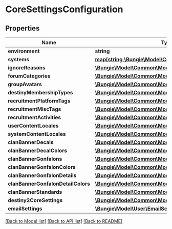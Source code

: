 # CoreSettingsConfiguration

## Properties
Name | Type | Description | Notes
------------ | ------------- | ------------- | -------------
**environment** | **string** |  | [optional] 
**systems** | [**map[string,\Bungie\Model\Common\Models\CoreSystem]**](CoreSystem.md) |  | [optional] 
**ignoreReasons** | [**\Bungie\Model\Common\Models\CoreSetting[]**](CoreSetting.md) |  | [optional] 
**forumCategories** | [**\Bungie\Model\Common\Models\CoreSetting[]**](CoreSetting.md) |  | [optional] 
**groupAvatars** | [**\Bungie\Model\Common\Models\CoreSetting[]**](CoreSetting.md) |  | [optional] 
**destinyMembershipTypes** | [**\Bungie\Model\Common\Models\CoreSetting[]**](CoreSetting.md) |  | [optional] 
**recruitmentPlatformTags** | [**\Bungie\Model\Common\Models\CoreSetting[]**](CoreSetting.md) |  | [optional] 
**recruitmentMiscTags** | [**\Bungie\Model\Common\Models\CoreSetting[]**](CoreSetting.md) |  | [optional] 
**recruitmentActivities** | [**\Bungie\Model\Common\Models\CoreSetting[]**](CoreSetting.md) |  | [optional] 
**userContentLocales** | [**\Bungie\Model\Common\Models\CoreSetting[]**](CoreSetting.md) |  | [optional] 
**systemContentLocales** | [**\Bungie\Model\Common\Models\CoreSetting[]**](CoreSetting.md) |  | [optional] 
**clanBannerDecals** | [**\Bungie\Model\Common\Models\CoreSetting[]**](CoreSetting.md) |  | [optional] 
**clanBannerDecalColors** | [**\Bungie\Model\Common\Models\CoreSetting[]**](CoreSetting.md) |  | [optional] 
**clanBannerGonfalons** | [**\Bungie\Model\Common\Models\CoreSetting[]**](CoreSetting.md) |  | [optional] 
**clanBannerGonfalonColors** | [**\Bungie\Model\Common\Models\CoreSetting[]**](CoreSetting.md) |  | [optional] 
**clanBannerGonfalonDetails** | [**\Bungie\Model\Common\Models\CoreSetting[]**](CoreSetting.md) |  | [optional] 
**clanBannerGonfalonDetailColors** | [**\Bungie\Model\Common\Models\CoreSetting[]**](CoreSetting.md) |  | [optional] 
**clanBannerStandards** | [**\Bungie\Model\Common\Models\CoreSetting[]**](CoreSetting.md) |  | [optional] 
**destiny2CoreSettings** | [**\Bungie\Model\Common\Models\Destiny2CoreSettings**](Destiny2CoreSettings.md) |  | [optional] 
**emailSettings** | [**\Bungie\Model\User\EmailSettings**](EmailSettings.md) |  | [optional] 

[[Back to Model list]](../README.md#documentation-for-models) [[Back to API list]](../README.md#documentation-for-api-endpoints) [[Back to README]](../README.md)


